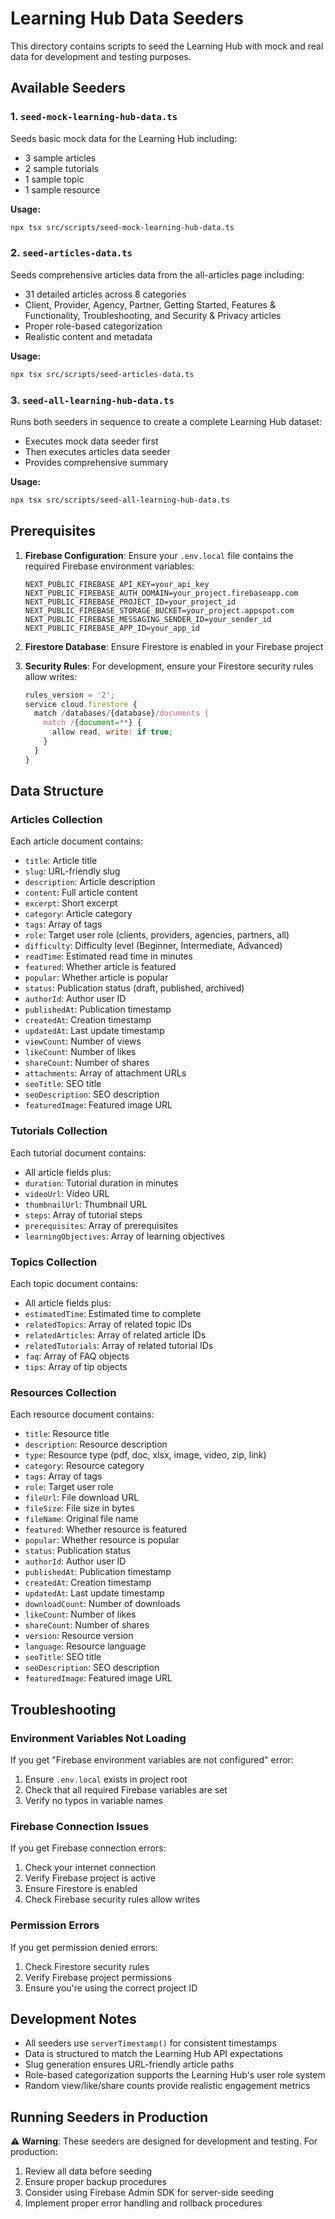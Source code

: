 # Learning Hub Data Seeders

This directory contains scripts to seed the Learning Hub with mock and real data for development and testing purposes.

## Available Seeders

### 1. `seed-mock-learning-hub-data.ts`
Seeds basic mock data for the Learning Hub including:
- 3 sample articles
- 2 sample tutorials  
- 1 sample topic
- 1 sample resource

**Usage:**
```bash
npx tsx src/scripts/seed-mock-learning-hub-data.ts
```

### 2. `seed-articles-data.ts`
Seeds comprehensive articles data from the all-articles page including:
- 31 detailed articles across 8 categories
- Client, Provider, Agency, Partner, Getting Started, Features & Functionality, Troubleshooting, and Security & Privacy articles
- Proper role-based categorization
- Realistic content and metadata

**Usage:**
```bash
npx tsx src/scripts/seed-articles-data.ts
```

### 3. `seed-all-learning-hub-data.ts`
Runs both seeders in sequence to create a complete Learning Hub dataset:
- Executes mock data seeder first
- Then executes articles data seeder
- Provides comprehensive summary

**Usage:**
```bash
npx tsx src/scripts/seed-all-learning-hub-data.ts
```

## Prerequisites

1. **Firebase Configuration**: Ensure your `.env.local` file contains the required Firebase environment variables:
   ```
   NEXT_PUBLIC_FIREBASE_API_KEY=your_api_key
   NEXT_PUBLIC_FIREBASE_AUTH_DOMAIN=your_project.firebaseapp.com
   NEXT_PUBLIC_FIREBASE_PROJECT_ID=your_project_id
   NEXT_PUBLIC_FIREBASE_STORAGE_BUCKET=your_project.appspot.com
   NEXT_PUBLIC_FIREBASE_MESSAGING_SENDER_ID=your_sender_id
   NEXT_PUBLIC_FIREBASE_APP_ID=your_app_id
   ```

2. **Firestore Database**: Ensure Firestore is enabled in your Firebase project

3. **Security Rules**: For development, ensure your Firestore security rules allow writes:
   ```javascript
   rules_version = '2';
   service cloud.firestore {
     match /databases/{database}/documents {
       match /{document=**} {
         allow read, write: if true;
       }
     }
   }
   ```

## Data Structure

### Articles Collection
Each article document contains:
- `title`: Article title
- `slug`: URL-friendly slug
- `description`: Article description
- `content`: Full article content
- `excerpt`: Short excerpt
- `category`: Article category
- `tags`: Array of tags
- `role`: Target user role (clients, providers, agencies, partners, all)
- `difficulty`: Difficulty level (Beginner, Intermediate, Advanced)
- `readTime`: Estimated read time in minutes
- `featured`: Whether article is featured
- `popular`: Whether article is popular
- `status`: Publication status (draft, published, archived)
- `authorId`: Author user ID
- `publishedAt`: Publication timestamp
- `createdAt`: Creation timestamp
- `updatedAt`: Last update timestamp
- `viewCount`: Number of views
- `likeCount`: Number of likes
- `shareCount`: Number of shares
- `attachments`: Array of attachment URLs
- `seoTitle`: SEO title
- `seoDescription`: SEO description
- `featuredImage`: Featured image URL

### Tutorials Collection
Each tutorial document contains:
- All article fields plus:
- `duration`: Tutorial duration in minutes
- `videoUrl`: Video URL
- `thumbnailUrl`: Thumbnail URL
- `steps`: Array of tutorial steps
- `prerequisites`: Array of prerequisites
- `learningObjectives`: Array of learning objectives

### Topics Collection
Each topic document contains:
- All article fields plus:
- `estimatedTime`: Estimated time to complete
- `relatedTopics`: Array of related topic IDs
- `relatedArticles`: Array of related article IDs
- `relatedTutorials`: Array of related tutorial IDs
- `faq`: Array of FAQ objects
- `tips`: Array of tip objects

### Resources Collection
Each resource document contains:
- `title`: Resource title
- `description`: Resource description
- `type`: Resource type (pdf, doc, xlsx, image, video, zip, link)
- `category`: Resource category
- `tags`: Array of tags
- `role`: Target user role
- `fileUrl`: File download URL
- `fileSize`: File size in bytes
- `fileName`: Original file name
- `featured`: Whether resource is featured
- `popular`: Whether resource is popular
- `status`: Publication status
- `authorId`: Author user ID
- `publishedAt`: Publication timestamp
- `createdAt`: Creation timestamp
- `updatedAt`: Last update timestamp
- `downloadCount`: Number of downloads
- `likeCount`: Number of likes
- `shareCount`: Number of shares
- `version`: Resource version
- `language`: Resource language
- `seoTitle`: SEO title
- `seoDescription`: SEO description
- `featuredImage`: Featured image URL

## Troubleshooting

### Environment Variables Not Loading
If you get "Firebase environment variables are not configured" error:
1. Ensure `.env.local` exists in project root
2. Check that all required Firebase variables are set
3. Verify no typos in variable names

### Firebase Connection Issues
If you get Firebase connection errors:
1. Check your internet connection
2. Verify Firebase project is active
3. Ensure Firestore is enabled
4. Check Firebase security rules allow writes

### Permission Errors
If you get permission denied errors:
1. Check Firestore security rules
2. Verify Firebase project permissions
3. Ensure you're using the correct project ID

## Development Notes

- All seeders use `serverTimestamp()` for consistent timestamps
- Data is structured to match the Learning Hub API expectations
- Slug generation ensures URL-friendly article paths
- Role-based categorization supports the Learning Hub's user role system
- Random view/like/share counts provide realistic engagement metrics

## Running Seeders in Production

⚠️ **Warning**: These seeders are designed for development and testing. For production:
1. Review all data before seeding
2. Ensure proper backup procedures
3. Consider using Firebase Admin SDK for server-side seeding
4. Implement proper error handling and rollback procedures
